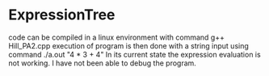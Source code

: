 # ExpressionTree
code can be compiled in a linux environment with command g++ Hill_PA2.cpp
execution of program is then done with a string input using command ./a.out "4 * 3 + 4"
In its current state the expression evaluation is not working. I have not been able to debug the program.
